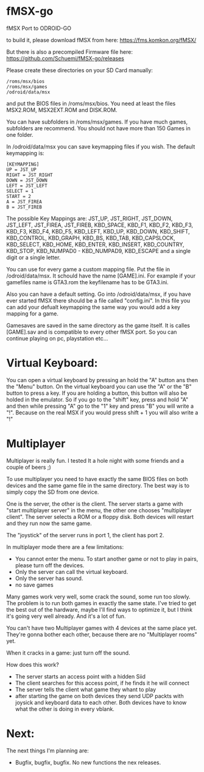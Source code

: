 # fMSX-go
fMSX Port to ODROID-GO

to build it, please download fMSX from here: https://fms.komkon.org/fMSX/

But there is also a precompiled Firmware file here: https://github.com/Schuemi/fMSX-go/releases

Please create these directories on your SD Card manually:
```
/roms/msx/bios
/roms/msx/games
/odroid/data/msx
```
and put the BIOS files in /roms/msx/bios. You need at least the files MSX2.ROM, MSX2EXT.ROM and DISK.ROM.

You can have subfolders in /roms/msx/games. If you have much games, subfolders are recommend. You should not have more than 150 Games in one folder.

In /odroid/data/msx you can save keymapping files if you wish. The default keymapping is:
```
[KEYMAPPING]
UP = JST_UP
RIGHT = JST_RIGHT
DOWN = JST_DOWN
LEFT = JST_LEFT
SELECT = 1
START = 2
A = JST_FIREA
B = JST_FIREB
```
The possible Key Mappings are:
JST_UP, JST_RIGHT, JST_DOWN, JST_LEFT, JST_FIREA, JST_FIREB, KBD_SPACE, KBD_F1, KBD_F2, KBD_F3, KBD_F3, KBD_F4, KBD_F5, KBD_LEFT, KBD_UP, KBD_DOWN, KBD_SHIFT, KBD_CONTROL, KBD_GRAPH, KBD_BS, KBD_TAB, KBD_CAPSLOCK, KBD_SELECT, KBD_HOME, KBD_ENTER, KBD_INSERT, KBD_COUNTRY, KBD_STOP, KBD_NUMPAD0 - KBD_NUMPAD9, KBD_ESCAPE and a single digit or a single letter.

You can use for every game a custom mapping file. Put the file in /odroid/data/msx. It schould have the name [GAME].ini. For example if your gamefiles name is GTA3.rom the keyfilename has to be GTA3.ini.

Also you can have a default setting. Go into /odroid/data/msx, if you have ever started fMSX there should be a file called "config.ini". In this file you can add your defualt keymapping the same way you would add a key mapping for a game.



Gamesaves are saved in the same directory as the game itself. It is calles [GAME].sav and is compatible to every other fMSX port. So you can continue playing on pc, playstation etc...

# Virtual Keyboard:

You can open a virtual keyboard by pressing an hold the "A" button ans then the "Menu" button. On the virtual keyboard you can use the "A" or the "B" button to press a key. If you are holding a button, this button will also be holded in the emulator. So if you go to the "shift" key, press and hold "A" and then while pressing "A" go to the "1" key and press "B"  you will write a "!". Because on the real MSX if you would press shift + 1 you will also write a "!"



# Multiplayer

Multiplayer is really fun. I tested It a hole night with some friends and a couple of beers ;)

To use multiplayer you need to have exactly the same BIOS files on both devices and the same game file in the same directory. The best way is to simply copy the SD from one device.

One is the server, the other is the client. The server starts a game with "start multiplayer server" in the menu, the other one chooses "multiplayer client". The server selects a ROM or a floppy disk. Both devices will restart and they run now the same game.

The "joystick" of the server runs in port 1, the client has port 2.

In multiplayer mode there are a few limitations:

- You cannot enter the menu. To start another game or not to play in pairs, please turn off the devices.
- Only the server can call the virtual keyboard.
- Only the server has sound.
- no save games

Many games work very well, some crack the sound, some run too slowly. The problem is to run both games in exactly the same state. I've tried to get the best out of the hardware, maybe I'll find ways to optimize it, but I think it's going very well already. And it's a lot of fun.

You can't have two Multiplayer games with 4 devices at the same place yet. They're gonna bother each other, because there are no "Multiplayer rooms" yet.

When it cracks in a game: just turn off the sound.

How does this work?

- The server starts an access point with a hidden Siid
- The client searches for this access point, if he finds it he will connect
- The server tells the client what game they whant to play
- after starting the game on both devices they send UDP packts with joysick and keyboard data to each other. Both devices have to know what the other is doing in every vblank.



# Next:

The next things I'm planning are:

- Bugfix, bugfix, bugfix. No new functions the nex releases.



